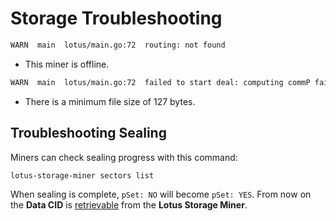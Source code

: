 # Storage Troubleshooting

```sh
WARN  main  lotus/main.go:72  routing: not found
```

* This miner is offline.

```sh
WARN  main  lotus/main.go:72  failed to start deal: computing commP failed: generating CommP: Piece must be at least 127 bytes
```

* There is a minimum file size of 127 bytes.

## Troubleshooting Sealing

Miners can check sealing progress with this command:

```sh
lotus-storage-miner sectors list
```

When sealing is complete, `pSet: NO` will become `pSet: YES`. From now on the **Data CID** is [retrievable](https://docs.lotu.sh/en+retrieving-data) from the **Lotus Storage Miner**.